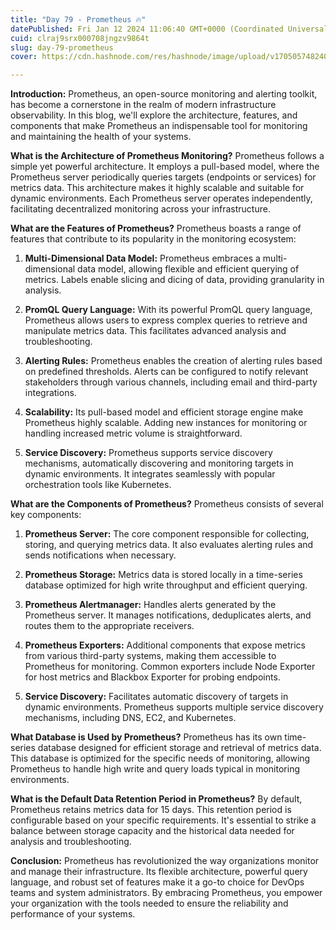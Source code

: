 ```yaml
---
title: "Day 79 - Prometheus 🔥"
datePublished: Fri Jan 12 2024 11:06:40 GMT+0000 (Coordinated Universal Time)
cuid: clraj9srx000708jngzv9864t
slug: day-79-prometheus
cover: https://cdn.hashnode.com/res/hashnode/image/upload/v1705057482401/96f70548-c08e-40c2-b579-a4a7e98f1123.jpeg

---
```


**Introduction:** Prometheus, an open-source monitoring and alerting toolkit, has become a cornerstone in the realm of modern infrastructure observability. In this blog, we'll explore the architecture, features, and components that make Prometheus an indispensable tool for monitoring and maintaining the health of your systems.

**What is the Architecture of Prometheus Monitoring?** Prometheus follows a simple yet powerful architecture. It employs a pull-based model, where the Prometheus server periodically queries targets (endpoints or services) for metrics data. This architecture makes it highly scalable and suitable for dynamic environments. Each Prometheus server operates independently, facilitating decentralized monitoring across your infrastructure.

**What are the Features of Prometheus?** Prometheus boasts a range of features that contribute to its popularity in the monitoring ecosystem:

1. **Multi-Dimensional Data Model:** Prometheus embraces a multi-dimensional data model, allowing flexible and efficient querying of metrics. Labels enable slicing and dicing of data, providing granularity in analysis.
    
2. **PromQL Query Language:** With its powerful PromQL query language, Prometheus allows users to express complex queries to retrieve and manipulate metrics data. This facilitates advanced analysis and troubleshooting.
    
3. **Alerting Rules:** Prometheus enables the creation of alerting rules based on predefined thresholds. Alerts can be configured to notify relevant stakeholders through various channels, including email and third-party integrations.
    
4. **Scalability:** Its pull-based model and efficient storage engine make Prometheus highly scalable. Adding new instances for monitoring or handling increased metric volume is straightforward.
    
5. **Service Discovery:** Prometheus supports service discovery mechanisms, automatically discovering and monitoring targets in dynamic environments. It integrates seamlessly with popular orchestration tools like Kubernetes.
    

**What are the Components of Prometheus?** Prometheus consists of several key components:

1. **Prometheus Server:** The core component responsible for collecting, storing, and querying metrics data. It also evaluates alerting rules and sends notifications when necessary.
    
2. **Prometheus Storage:** Metrics data is stored locally in a time-series database optimized for high write throughput and efficient querying.
    
3. **Prometheus Alertmanager:** Handles alerts generated by the Prometheus server. It manages notifications, deduplicates alerts, and routes them to the appropriate receivers.
    
4. **Prometheus Exporters:** Additional components that expose metrics from various third-party systems, making them accessible to Prometheus for monitoring. Common exporters include Node Exporter for host metrics and Blackbox Exporter for probing endpoints.
    
5. **Service Discovery:** Facilitates automatic discovery of targets in dynamic environments. Prometheus supports multiple service discovery mechanisms, including DNS, EC2, and Kubernetes.
    

**What Database is Used by Prometheus?** Prometheus has its own time-series database designed for efficient storage and retrieval of metrics data. This database is optimized for the specific needs of monitoring, allowing Prometheus to handle high write and query loads typical in monitoring environments.

**What is the Default Data Retention Period in Prometheus?** By default, Prometheus retains metrics data for 15 days. This retention period is configurable based on your specific requirements. It's essential to strike a balance between storage capacity and the historical data needed for analysis and troubleshooting.

**Conclusion:** Prometheus has revolutionized the way organizations monitor and manage their infrastructure. Its flexible architecture, powerful query language, and robust set of features make it a go-to choice for DevOps teams and system administrators. By embracing Prometheus, you empower your organization with the tools needed to ensure the reliability and performance of your systems.